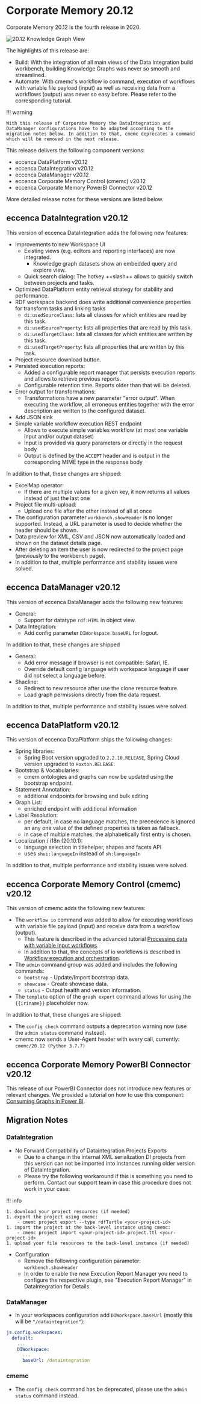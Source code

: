 # Corporate Memory 20.12

Corporate Memory 20.12 is the fourth release in 2020.

![20.12 Knowledge Graph View](20-12-IntegrationOfKnowledgeGraphView.png "20.12 Knowledge Graph View")

The highlights of this release are:

- Build: With the integration of all main views of the Data Integration build workbench, building Knowledge Graphs was never so smooth and streamlined.
- Automate: With cmemc's workflow io command, execution of workflows with variable file payload (input) as well as receiving data from a workflows (output) was never so easy before. Please refer to the corresponding tutorial.

!!! warning

    With this release of Corporate Memory the DataIntegration and DataManager configurations have to be adapted according to the migration notes below. In addition to that, cmemc deprecates a command which will be removed in the next release.

This release delivers the following component versions:

- eccenca DataPlatform v20.12
- eccenca DataIntegration v20.12
- eccenca DataManager v20.12
- eccenca Corporate Memory Control (cmemc) v20.12
- eccenca Corporate Memory PowerBI Connector v20.12

More detailed release notes for these versions are listed below.

## eccenca DataIntegration v20.12

This version of eccenca DataIntegration adds the following new features:

- Improvements to new Workspace UI
    - Existing views (e.g. editors and reporting interfaces) are now integrated.
        - Knowledge graph datasets show an embedded query and explore view.
    - Quick search dialog: The hotkey ++slash++ allows to quickly switch between projects and tasks.
- Optimized DataPlatform entity retrieval strategy for stability and performance.
- RDF workspace backend does write additional convenience properties for transform tasks and linking tasks
    - `di:usedSourceClass`: lists all classes for which entities are read by this task.
    - `di:usedSourceProperty`: lists all properties that are read by this task.
    - `di:usedTargetClass`: lists all classes for which entities are written by this task.
    - `di:usedTargetProperty`: lists all properties that are written by this task.
- Project resource download button.
- Persisted execution reports:
    - Added a configurable report manager that persists execution reports and allows to retrieve previous reports.
    - Configurable retention time. Reports older than that will be deleted.
- Error output for transformations:
    - Transformations have a new parameter "error output". When executing the workflow, all erroneous entities together with the error description are written to the configured dataset.
- Add JSON sink
- Simple variable workflow execution REST endpoint
    - Allows to execute simple variables workflow (at most one variable input and/or output dataset)
    - Input is provided via query parameters or directly in the request body
    - Output is defined by the `ACCEPT` header and is output in the corresponding MIME type in the response body

In addition to that, these changes are shipped:

- ExcelMap operator:
    - If there are multiple values for a given key, it now returns all values instead of just the last one
- Project file multi-upload:
    - Upload one file after the other instead of all at once
- The configuration parameter `workbench.showHeader` is no longer supported. Instead, a URL parameter is used to decide whether the header should be shown.
- Data preview for XML, CSV and JSON now automatically loaded and shown on the dataset details page.
- After deleting an item the user is now redirected to the project page (previously to the workbench page).
- In addition to that, multiple performance and stability issues were solved.

## eccenca DataManager v20.12

This version of eccenca DataManager adds the following new features:

- General:
    - Support for datatype `rdf:HTML` in object view.
- Data Integration:
    - Add config parameter `DIWorkspace.baseURL` for logout.

In addition to that, these changes are shipped

- General:
    - Add error message if browser is not compatible: Safari, IE.
    - Override default config language with workspace language if user did not select a language before.
- Shacline:
    - Redirect to new resource after use the clone resource feature.
    - Load graph permissions directly from the data request.

In addition to that, multiple performance and stability issues were solved.

## eccenca DataPlatform v20.12

This version of eccenca DataPlatform ships the following changes:

- Spring libraries:
    - Spring Boot version upgraded to `2.2.10.RELEASE`, Spring Cloud version upgraded to `Hoxton.RELEASE`.
- Bootstrap & Vocabularies:
    - cmem ontologies and graphs can now be updated using the bootstrap endpoint.
- Statement Annotation:
    - additional endpoints for browsing and bulk editing
- Graph List:
    - enriched endpoint with additional information
- Label Resolution:
    - per default, in case no language matches, the precedence is ignored an any one value of the defined properties is taken as fallback.
    - in case of multiple matches, the alphabetically first entry is chosen.
- Localization / i18n (20.10.1):
    - language selection in titlehelper, shapes and facets API
    - uses `shui:languageIn` instead of `sh:languageIn`

In addition to that, multiple performance and stability issues were solved.

## eccenca Corporate Memory Control (cmemc) v20.12

This version of cmemc adds the following new features:

- The `workflow io` command was added to allow for executing workflows with variable file payload (input) and receive data from a workflow (output).
    - This feature is described in the advanced tutorial [Processing data with variable input workflows](../../build/processing-data-with-variable-input-workflows/index.md).
    - In addition to that, the concepts of io workflows is described in [Workflow execution and orchestration](../../automate/cmemc-command-line-interface/workflow-execution-and-orchestration/index.md).
- The `admin` command group was added and includes the following commands:
    - `bootstrap` - Update/Import bootstrap data.
    - `showcase` - Create showcase data.
    - `status` - Output health and version information.
- The `template` option of the `graph export` command allows for using the `{{iriname}}` placeholder now.

In addition to that, these changes are shipped:

- The `config check` command outputs a deprecation warning now (use the `admin status` command instead).
- cmemc now sends a User-Agent header with every call, currently: `cmemc/20.12 (Python 3.7.7)`

## eccenca Corporate Memory PowerBI Connector v20.12

This release of our PowerBI Connector does not introduce new features or relevant changes.
We provided a tutorial on how to use this component: [Consuming Graphs in Power BI](../../consume/consuming-graphs-in-power-bi/index.md).

## Migration Notes

### DataIntegration

- No Forward Compatibility of Dataintegration Projects Exports
    - Due to a change in the internal XML serialization DI projects from this version can not be imported into instances running older version of DataIntegration.
    - Please try the following workaround if this is something you need to perform. Contact our support team in case this procedure does not work in your case:

!!! info

    1. download your project resources (if needed)
    1. export the project using cmemc:
        - cmemc project export --type rdfTurtle <your-project-id>
    1. import the project at the back-level instance using cmemc:
        - cmemc project import <your-project-id>.project.ttl <your-project-id>
    1. upload your file resources to the back-level instance (if needed)

- Configuration
    - Remove the following configuration parameter: `workbench.showHeader`
    - In order to enable the new Execution Report Manager you need to configure the respective plugin, see "Execution Report Manager" in DataIntegration for Details.

### DataManager

- In your workspaces configuration add `DIWorkspace.baseUrl` (mostly this will be `"/dataintegration"`):
``` yaml
js.config.workspaces:
  default:
	...
    DIWorkspace:
      ...
      baseUrl: /dataintegration
```

### cmemc

- The `config check` command has be deprecated, please use the `admin status` command instead.

